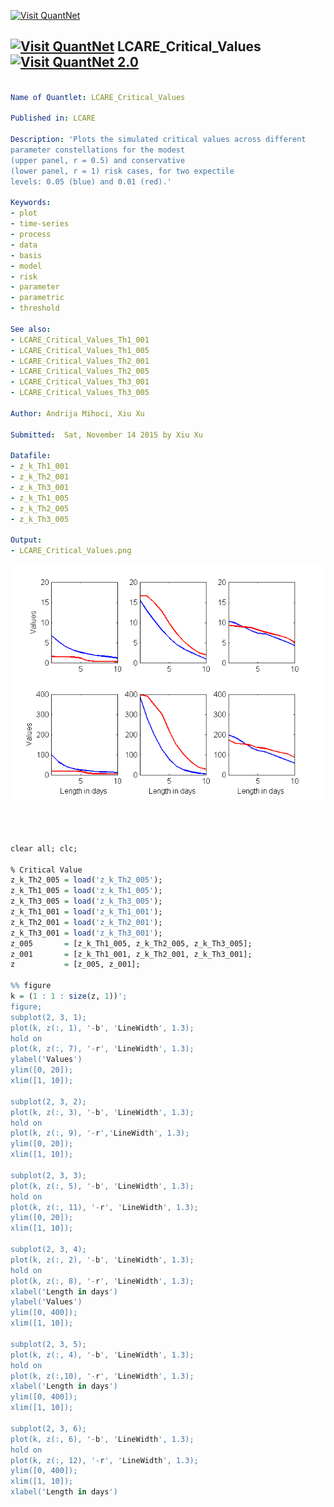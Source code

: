 
[<img src="https://github.com/QuantLet/Styleguide-and-Validation-procedure/blob/master/pictures/banner.png" alt="Visit QuantNet">](http://quantlet.de/index.php?p=info)

## [<img src="https://github.com/QuantLet/Styleguide-and-Validation-procedure/blob/master/pictures/qloqo.png" alt="Visit QuantNet">](http://quantlet.de/) **LCARE_Critical_Values** [<img src="https://github.com/QuantLet/Styleguide-and-Validation-procedure/blob/master/pictures/QN2.png" width="60" alt="Visit QuantNet 2.0">](http://quantlet.de/d3/ia)


```yaml

Name of Quantlet: LCARE_Critical_Values

Published in: LCARE

Description: 'Plots the simulated critical values across different
parameter constellations for the modest
(upper panel, r = 0.5) and conservative
(lower panel, r = 1) risk cases, for two expectile
levels: 0.05 (blue) and 0.01 (red).'

Keywords:
- plot
- time-series
- process
- data
- basis
- model   
- risk
- parameter
- parametric
- threshold

See also: 
- LCARE_Critical_Values_Th1_001
- LCARE_Critical_Values_Th1_005
- LCARE_Critical_Values_Th2_001
- LCARE_Critical_Values_Th2_005
- LCARE_Critical_Values_Th3_001
- LCARE_Critical_Values_Th3_005

Author: Andrija Mihoci, Xiu Xu

Submitted:  Sat, November 14 2015 by Xiu Xu

Datafile: 
- z_k_Th1_001
- z_k_Th2_001
- z_k_Th3_001
- z_k_Th1_005
- z_k_Th2_005
- z_k_Th3_005

Output:
- LCARE_Critical_Values.png

```

![Picture1](LCARE_Critical_Values.png)


```R



clear all; clc;

% Critical Value 
z_k_Th2_005 = load('z_k_Th2_005');
z_k_Th1_005 = load('z_k_Th1_005');
z_k_Th3_005 = load('z_k_Th3_005');
z_k_Th1_001 = load('z_k_Th1_001');
z_k_Th2_001 = load('z_k_Th2_001');
z_k_Th3_001 = load('z_k_Th3_001');
z_005       = [z_k_Th1_005, z_k_Th2_005, z_k_Th3_005];
z_001       = [z_k_Th1_001, z_k_Th2_001, z_k_Th3_001];
z           = [z_005, z_001];

%% figure
k = (1 : 1 : size(z, 1))';
figure;
subplot(2, 3, 1);
plot(k, z(:, 1), '-b', 'LineWidth', 1.3);
hold on 
plot(k, z(:, 7), '-r', 'LineWidth', 1.3);
ylabel('Values')
ylim([0, 20]);
xlim([1, 10]);

subplot(2, 3, 2);
plot(k, z(:, 3), '-b', 'LineWidth', 1.3);
hold on 
plot(k, z(:, 9), '-r','LineWidth', 1.3);
ylim([0, 20]);
xlim([1, 10]);

subplot(2, 3, 3);
plot(k, z(:, 5), '-b', 'LineWidth', 1.3);
hold on 
plot(k, z(:, 11), '-r', 'LineWidth', 1.3);
ylim([0, 20]);
xlim([1, 10]);

subplot(2, 3, 4);
plot(k, z(:, 2), '-b', 'LineWidth', 1.3);
hold on 
plot(k, z(:, 8), '-r', 'LineWidth', 1.3);
xlabel('Length in days')
ylabel('Values')
ylim([0, 400]);
xlim([1, 10]);

subplot(2, 3, 5);
plot(k, z(:, 4), '-b', 'LineWidth', 1.3);
hold on 
plot(k, z(:,10), '-r', 'LineWidth', 1.3);
xlabel('Length in days')
ylim([0, 400]);
xlim([1, 10]);

subplot(2, 3, 6);
plot(k, z(:, 6), '-b', 'LineWidth', 1.3);
hold on 
plot(k, z(:, 12), '-r', 'LineWidth', 1.3);
ylim([0, 400]);
xlim([1, 10]);
xlabel('Length in days')

